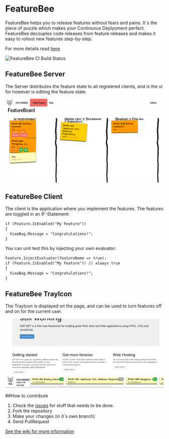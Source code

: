 FeatureBee
==========

FeatureBee helps you to release features without fears and pains. It´s the piece of puzzle which makes your Continuous Deplyoment perfect. FeatureBee decouples code releases from feature releases and makes it easy to rollout new features step-by-step.

For more details read [here](http://pgarbe.github.io/blog/2014/01/16/the-fear-of-new-features/)

![FeatureBee CI Build Status](https://www.myget.org/BuildSource/Badge/featurebee-ci?identifier=24682329-ee15-41cc-ad5e-922ae684f261)




## FeatureBee Server 

The Server distributes the feature state to all registered clients, and is the ui for however is editing the feature state.

![FeatureBee Server](https://github.com/AutoScout24/FeatureBee/raw/master/documentation/images/Feature%20Bee%20-%20Server.png)

## FeatureBee Client

The client is the application where you implement the features. The features are toggled in an IF-Statement:

    if (Feature.IsEnabled("My Feature"))
    {
      ViewBag.Message = "Congratulations!";
    }

You can unit test this by injecting your own evaluator: 

    Feature.InjectEvaluator(featureName => true);
    if (Feature.IsEnabled("My Feature")) // always true
    {
      ViewBag.Message = "Congratulations!";
    }

## FeatureBee TrayIcon

The TrayIcon is displayed on the page, and can be used to turn features off and on for the current user.

![Feature Bee Tray](https://github.com/AutoScout24/FeatureBee/raw/master/documentation/images/Feature%20Bee%20-%20Tray%20Icon.png)


##How to contribute

1. Check the [issues](https://github.com/AutoScout24/FeatureBee/issues) for stuff that needs to be done.
2. Fork the repository
3. Make your changes (in it´s own branch)
4. Send PullRequest

[See the wiki for more information](https://github.com/AutoScout24/FeatureBee/wiki/) 

